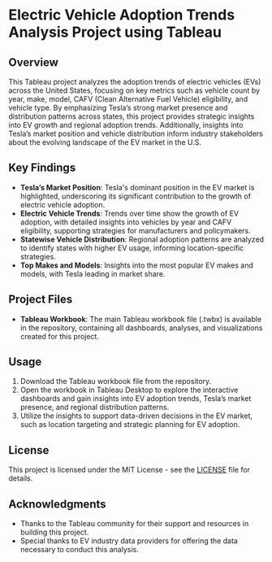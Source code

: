 # Electric Vehicle Adoption Trends Analysis Project using Tableau

## Overview
This Tableau project analyzes the adoption trends of electric vehicles (EVs) across the United States, focusing on key metrics such as vehicle count by year, make, model, CAFV (Clean Alternative Fuel Vehicle) eligibility, and vehicle type. By emphasizing Tesla’s strong market presence and distribution patterns across states, this project provides strategic insights into EV growth and regional adoption trends. Additionally, insights into Tesla’s market position and vehicle distribution inform industry stakeholders about the evolving landscape of the EV market in the U.S.

## Key Findings
- **Tesla’s Market Position**: Tesla's dominant position in the EV market is highlighted, underscoring its significant contribution to the growth of electric vehicle adoption.
- **Electric Vehicle Trends**: Trends over time show the growth of EV adoption, with detailed insights into vehicles by year and CAFV eligibility, supporting strategies for manufacturers and policymakers.
- **Statewise Vehicle Distribution**: Regional adoption patterns are analyzed to identify states with higher EV usage, informing location-specific strategies.
- **Top Makes and Models**: Insights into the most popular EV makes and models, with Tesla leading in market share.

## Project Files
- **Tableau Workbook**: The main Tableau workbook file (.twbx) is available in the repository, containing all dashboards, analyses, and visualizations created for this project.

## Usage
1. Download the Tableau workbook file from the repository.
2. Open the workbook in Tableau Desktop to explore the interactive dashboards and gain insights into EV adoption trends, Tesla’s market presence, and regional distribution patterns.
3. Utilize the insights to support data-driven decisions in the EV market, such as location targeting and strategic planning for EV adoption.

## License
This project is licensed under the MIT License - see the [LICENSE](LICENSE) file for details.

## Acknowledgments
- Thanks to the Tableau community for their support and resources in building this project.
- Special thanks to EV industry data providers for offering the data necessary to conduct this analysis.

 <!-- Replace with actual image link if available -->
